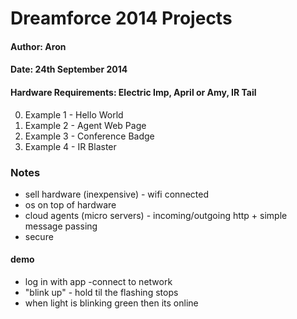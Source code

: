 Dreamforce 2014 Projects
========================

#### Author: Aron
#### Date: 24th September 2014
#### Hardware Requirements: Electric Imp, April or Amy, IR Tail

0. Example 1 - Hello World
0. Example 2 - Agent Web Page
0. Example 3 - Conference Badge
0. Example 4 - IR Blaster


### Notes

- sell hardware (inexpensive) - wifi connected
- os on top of hardware
- cloud agents (micro servers) - incoming/outgoing http + simple message passing
- secure

#### demo

- log in with app -connect to network
- "blink up" - hold til the flashing stops
- when light is blinking green then its online
